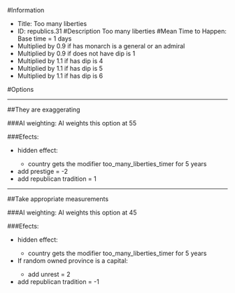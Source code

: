 #Information
 - Title: Too many liberties
 - ID: republics.31
#Description
Too many liberties
#Mean Time to Happen:
Base time = 1 days
 - Multiplied by 0.9 if has monarch is a general or an admiral
 - Multiplied by 0.9 if does not have dip is 1
 - Multiplied by 1.1 if has dip is 4
 - Multiplied by 1.1 if has dip is 5
 - Multiplied by 1.1 if has dip is 6

#Options

___
##They are exaggerating

###AI weighting:
AI weights this option at 55


###Efects:<ul><li>hidden effect:</li><ul><li>country gets the modifier too_many_liberties_timer for 5 years</li></ul><li>add prestige = -2</li><li>add republican tradition = 1</li></ul>

___
##Take appropriate measurements

###AI weighting:
AI weights this option at 45


###Efects:<ul><li>hidden effect:</li><ul><li>country gets the modifier too_many_liberties_timer for 5 years</li></ul><li>If random owned province is a capital:</li><ul><li>add unrest = 2</li></ul><li>add republican tradition = -1</li></ul>
